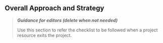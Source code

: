 ## Overall Approach and Strategy

>**_Guidance for editors (delete when not needed)_**
>
>Use this section to refer the checklist to be followed when a project resource exits the project. 
>
